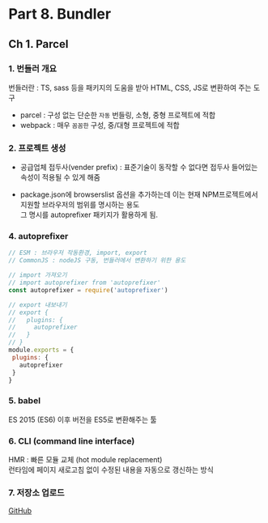 # Part 8. Bundler
## Ch 1. Parcel
### 1. 번들러 개요
번들러란 : TS, sass 등을 패키지의 도움을 받아
 HTML, CSS, JS로 변환하여 주는 도구

 - parcel : 구성 없는 단순한 `자동` 번들링, 소형, 중형 프로젝트에 적합
 - webpack : 매우 `꼼꼼한` 구성, 중/대형 프로젝트에 적합  

### 2. 프로젝트 생성
- 공급업체 접두사(vender prefix) : 
표준기술이 동작할 수 없다면 접두사 들어있는 속성이 적용될 수 있게 해줌  

- package.json에 browserslist 옵션을 추가하는데
 이는 현재 NPM프로젝트에서 지원할 브라우저의 범위를 명시하는 용도  
 그 명시를 autoprefixer 패키지가 활용하게 됨.  

 ### 4. autoprefixer

 ```js
// ESM : 브라우저 작동환경, import, export
// CommonJS : nodeJS 구동, 번들러에서 변환하기 위한 용도

// import 가져오기
// import autoprefixer from 'autoprefixer'
const autoprefixer = require('autoprefixer')

// export 내보내기
// export {
//   plugins: {
//     autoprefixer
//   }
// }
module.exports = {
  plugins: {
    autoprefixer
  }
}
 ```

 ### 5. babel
 ES 2015 (ES6) 이후 버전을 ES5로 변환해주는 툴  

### 6. CLI (command line interface)
 HMR : 빠른 모듈 교체 (hot module replacement)  
 런타임에 페이지 새로고침 없이 수정된 내용을 자동으로 갱신하는 방식  

### 7. 저장소 업로드
[GitHub](https://github.com/gogoyong/parcel-bundler-basic)

